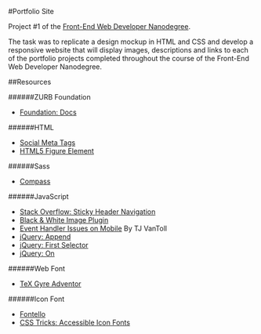 #Portfolio Site

Project #1 of the [Front-End Web Developer Nanodegree](https://www.udacity.com/course/front-end-web-developer-nanodegree--nd001).

The task was to replicate a design mockup in HTML and CSS and develop a responsive website that will display images, descriptions and links to each of the portfolio projects completed throughout the course of the Front-End Web Developer Nanodegree.

##Resources

######ZURB Foundation

- [Foundation: Docs](http://foundation.zurb.com/docs/)

######HTML

- [Social Meta Tags](http://moz.com/blog/meta-data-templates-123)
- [HTML5 Figure Element](http://html5doctor.com/the-figure-figcaption-elements/)

######Sass

- [Compass](http://compass-style.org/)

######JavaScript

- [Stack Overflow: Sticky Header Navigation](http://stackoverflow.com/questions/16442016/jquery-sticky-header-that-shrinks-when-scrolling-down)
- [Black & White Image Plugin](http://gianlucaguarini.github.io/jQuery.BlackAndWhite/)
- [Event Handler Issues on Mobile](http://tjvantoll.com/2012/08/19/onscroll-event-issues-on-mobile-browsers/) By TJ VanToll
- [jQuery: Append](http://api.jquery.com/append/)
- [jQuery: First Selector](http://api.jquery.com/first-selector/)
- [jQuery: On](http://api.jquery.com/on/)

######Web Font

- [TeX Gyre Adventor](http://www.fontsquirrel.com/fonts/TeX-Gyre-Adventor)

######Icon Font

- [Fontello](http://fontello.com/)
- [CSS Tricks: Accessible Icon Fonts](http://css-tricks.com/html-for-icon-font-usage/)
